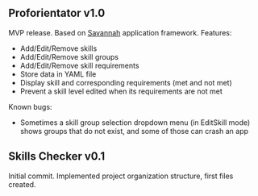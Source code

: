 ## Proforientator v1.0 ##
MVP release.
Based on [Savannah](https://github.com/Oscillograph/Savannah) application framework.
Features:
+ Add/Edit/Remove skills
+ Add/Edit/Remove skill groups
+ Add/Edit/Remove skill requirements
+ Store data in YAML file
+ Display skill and corresponding requirements (met and not met)
+ Prevent a skill level edited when its requirements are not met

Known bugs:
+ Sometimes a skill group selection dropdown menu (in EditSkill mode) shows groups that do not exist, and some of those can crash an app

## Skills Checker v0.1 ##
Initial commit.
Implemented project organization structure, first files created.
